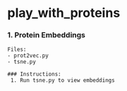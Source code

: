 # play_with_proteins
 ### 1. Protein Embeddings
    Files:
    - prot2vec.py
    - tsne.py
   
    ### Instructions:
     1. Run tsne.py to view embeddings
